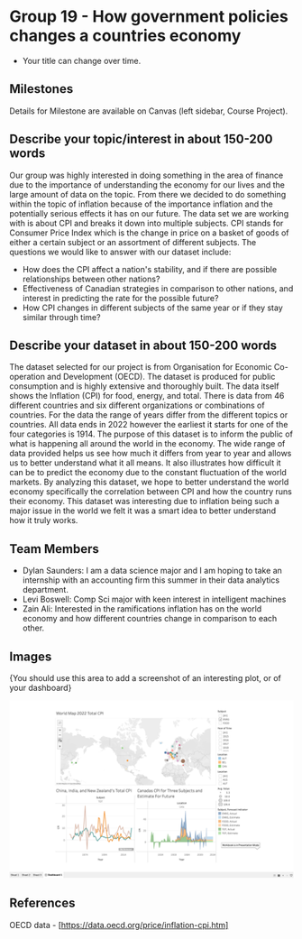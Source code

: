 # Group 19 - How government policies changes a countries economy

- Your title can change over time.

## Milestones

Details for Milestone are available on Canvas (left sidebar, Course Project).

## Describe your topic/interest in about 150-200 words
Our group was highly interested in doing something in the area of finance due to the importance of understanding the economy for our lives and the large amount of data on the topic. From there we decided to do something within the topic of inflation because of the importance inflation and the potentially serious effects it has on our future. The data set we are working with is about CPI and breaks it down into multiple subjects. CPI stands for Consumer Price Index which is the change in price on a basket of goods of either a certain subject or an assortment of different subjects. The questions we would like to answer with our dataset include:
- How does the CPI affect a nation's stability, and if there are possible relationships between other nations?
- Effectiveness of Canadian strategies in comparison to other nations, and interest in predicting the rate for the possible future?
- How CPI changes in different subjects of the same year or if they stay similar through time?

## Describe your dataset in about 150-200 words

The dataset selected for our project is from Organisation for Economic Co-operation and Development (OECD). The dataset is produced for public consumption and is highly extensive and thoroughly built. The data itself shows the Inflation (CPI) for food, energy, and total. There is data from 46 different countries and six different organizations or combinations of countries. For the data the range of years differ from the different topics or countries. All data ends in 2022 however the earliest it starts for one of the four categories is 1914. The purpose of this dataset is to inform the public of what is happening all around the world in the economy. The wide range of data provided helps us see how much it differs from year to year and allows us to better understand what it all means. It also illustrates how difficult it can be to predict the economy due to the constant fluctuation of the world markets. By analyzing this dataset, we hope to better understand the world economy specifically the correlation between CPI and how the country runs their economy. This dataset was interesting due to inflation being such a major issue in the world we felt it was a smart idea to better understand how it truly works.

## Team Members

- Dylan Saunders: I am a data science major and I am hoping to take an internship with an accounting firm this summer in their data analytics department.
- Levi Boswell: Comp Sci major with keen interest in intelligent machines
- Zain Ali: Interested in the ramifications inflation has on the world economy and how different countries change in comparison to each other.

## Images

{You should use this area to add a screenshot of an interesting plot, or of your dashboard}

<img src ="images/Dashboard1.png" width="1000px">

## References

OECD data - [https://data.oecd.org/price/inflation-cpi.htm]
